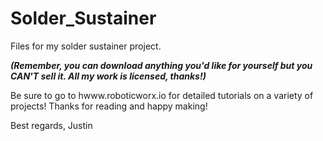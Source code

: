# Solder_Sustainer
Files for my solder sustainer project.

**_(Remember, you can download anything you'd like for yourself but you CAN'T sell it. All my work is licensed, thanks!)_**

Be sure to go to hwww.roboticworx.io for detailed tutorials on a variety of projects! 
Thanks for reading and happy making!

Best regards,
Justin
